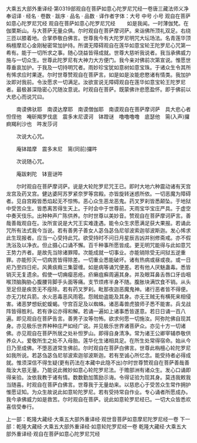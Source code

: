 大乘五大部外重译经·第0319部观自在菩萨如意心陀罗尼咒经一卷唐三藏法师义净奉诏译
· 经名 · 卷数 · 跋序
· 品名 · 品数 · 译作者字体：大号 中号 小号
观自在菩萨如意心陀罗尼咒经
观自在菩萨如意心陀罗尼咒经
　　如是我闻。一时薄伽梵。在伽栗斯山。与大菩萨无量众俱。尔时观自在菩萨摩诃萨。来诣佛所顶礼双足。右绕三匝以膝着地。合掌恭敬白佛言。世尊我今有大陀罗尼明咒大坛场法。名青莲华顶栴檀摩尼心金刚秘密常加护持。所谓无障碍观自在莲华如意宝轮王陀罗尼心咒第一希有。能于一切所求之事。随心饶益皆得成就。世尊大慈听我说者。我当承佛威力施与一切众生。世尊此陀罗尼有大神力大方便门。我今亲对佛前次第宣说。惟愿世尊垂哀加护。于我及一切持明咒者。雨妙珍宝犹如意树如意宝珠。于诸众生令其所有悕求应时果遂。尔时世尊赞观自在菩萨言。如是如是汝能悲愍诸有情类。我加护汝即对我前。令汝愿求一切满足。汝欲宣说无障碍观自在莲华如意宝轮王陀罗尼者。最极甚深隐密心咒随汝意说。时观自在菩萨。既蒙佛许悲愿盈怀。即于佛前以大悲心而说咒曰。

　　南谟佛驮耶　南谟达摩耶　南谟僧伽耶　南谟观自在菩萨摩诃萨　具大悲心者　怛侄他　唵斫羯罗伐底　震多末尼谟诃　钵蹬谜　噜噜噜噜　底瑟他　篅(入声)攞痾羯利沙也　吽发莎诃

　　次说大心咒。

　　庵钵踏摩　震多末尼　篅(同前)攞吽

　　次说随心咒。

　　庵跋剌陀　钵亶谜吽

　　尔时观自在菩萨摩诃萨。说是大轮陀罗尼咒王已。即时大地六种震动诸有天宫龙宫及药叉宫。健达婆阿苏罗紧奈罗等宫殿。亦皆旋转迷惑所依。一切恶魔为障碍者。见自宫殿皆悉焰起无不惊怖。恶心众生恶龙恶鬼。药叉罗刹皆悉颠坠。于地狱中受苦众生。皆悉离苦得生天上。于时会中于世尊前。天雨宝华宝庄严具。于虚空中奏天伎乐。出种种声广陈供养。尔时世尊以美妙音。赞观自在菩萨摩诃萨言。善哉善哉观自在。汝所宣说是大咒王实难逢遇。能令众生求愿满足获大果报。若诵此咒所有法式我今当说。若有善男子善女人苾刍苾刍尼邬波索迦邬波斯迦。发心悕求此生现报者。应当一心受持此咒。欲受持时不问日月星辰吉凶并别修斋戒。亦不假洗浴及以净衣。但止摄心口诵不懈。百千种事所愿皆成。更无明咒能得与此如意咒王势力齐者。是故先当除诸罪障。次能成就一切事业。亦能销除受无间狱五逆重罪。亦能殄灭一切病苦皆得除差。一切重业悉能破坏。诸有热病或昼或夜。或一日疟乃至四日疟。风黄痰癊三集婴缠。如是病等诵咒便差。若有他人厌魅蛊毒。悉皆销灭无复遗余。假使一切痈瘿恶疮。疥癞疽癣周遍其身。并及眼耳鼻舌唇口牙齿咽喉顶脑胸胁心腹腰背脚手头面等痛。支节烦疼半身不随。腹胀块满饮食不销。从头至足但是疾苦无不痊除。若有药叉罗刹。毗那夜迦恶魔鬼神。诸行恶者皆不得便。亦无刀杖兵箭。水火恶毒恶风雨雹。怨贼劫盗能及其身。亦无王贼无有横死来相侵害。诸恶梦想蚖蛇蝮蝎。守宫百足及以蜘蛛。诸恶毒兽虎狼师子悉不能害。兵戈战阵皆得胜利。若有诤讼亦得和解。若诵一遍如上诸事悉皆遂意。若日日诵一百八遍。即见观自在菩萨告言。善男子汝等勿怖。欲求何愿一切施汝。阿弥陀佛自现其身。亦见极乐世界种种庄严如经广说。并见极乐世界诸菩萨众。亦见十方一切诸佛。亦见观自在菩萨所居之处补怛罗山。即得自身清净。常为诸王公卿宰辅恭敬供养众人。爱敬所生之处不入母胎。莲华化生诸相具足。在所生处常得宿命。始从今日乃至成佛。不堕恶道常生佛前。尔时观自在菩萨白佛言。世尊此栴檀心轮陀罗尼如我所说。若苾刍苾刍尼邬波索迦邬波斯迦。若有至诚心所忆念。能受持者必得成就。惟须深信不得生疑(更有药法在本藏中此隐不出)尔时世尊赞观自在菩萨善哉善哉汝大慈无量。乃能说此微妙如意心轮陀罗尼法。于赡部洲有诸众生。发心口诵即得亲验。汝依我教于诸有情。数数勤加策励示诲。令得证验为现其身。莫违我敕我当随喜。时观自在菩萨白佛言。世尊我于无量劫来。以慈悲心于受苦众生常作拥护惟愿证知。为众生故说此如意轮陀罗尼。若有受持常自作业。专心诵者所愿成办。我今承佛威力如是救苦。尔时观自在菩萨。说此如意轮罗尼经已。一切大众皆悉欢喜信受奉行。

上一部：乾隆大藏经·大乘五大部外重译经·观世音菩萨如意摩尼陀罗尼经一卷
下一部：乾隆大藏经·大乘五大部外重译经·如意轮陀罗尼经一卷
乾隆大藏经·大乘五大部外重译经·观自在菩萨如意心陀罗尼咒经